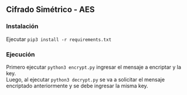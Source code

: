 ## Cifrado Simétrico - AES

### Instalación
Ejecutar `pip3 install -r requirements.txt`

### Ejecución
Primero ejecutar `python3 encrypt.py` ingresar el mensaje a encriptar y la key.  
Luego, al ejecutar `python3 decrypt.py` se va a solicitar el mensaje encriptado anteriormente y se debe ingresar la misma key.

